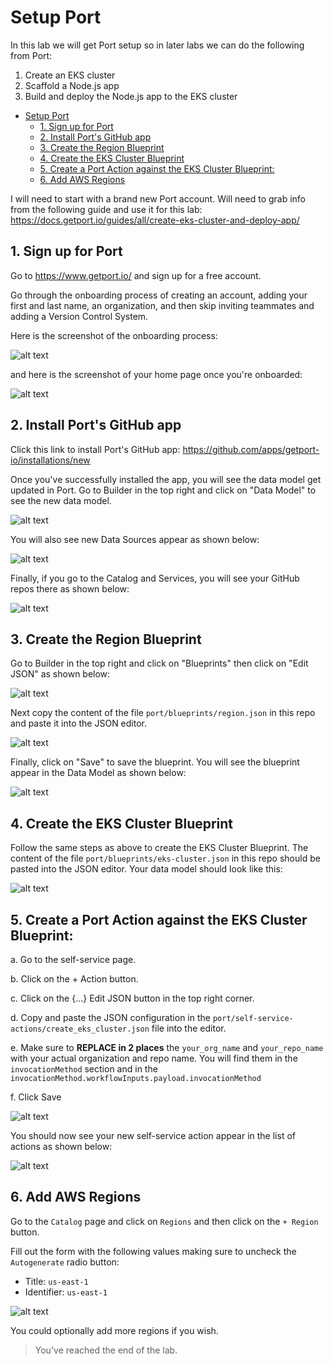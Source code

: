 # Setup Port

In this lab we will get Port setup so in later labs we can do the following from Port:
1. Create an EKS cluster
2. Scaffold a Node.js app
3. Build and deploy the Node.js app to the EKS cluster

<!-- @import "[TOC]" {cmd="toc" depthFrom=1 depthTo=6 orderedList=false} -->

<!-- code_chunk_output -->

- [Setup Port](#setup-port)
  - [1. Sign up for Port](#1-sign-up-for-port)
  - [2. Install Port's GitHub app](#2-install-ports-github-app)
  - [3. Create the Region Blueprint](#3-create-the-region-blueprint)
  - [4. Create the EKS Cluster Blueprint](#4-create-the-eks-cluster-blueprint)
  - [5. Create a Port Action against the EKS Cluster Blueprint:](#5-create-a-port-action-against-the-eks-cluster-blueprint)
  - [6. Add AWS Regions](#6-add-aws-regions)

<!-- /code_chunk_output -->

I will need to start with a brand new Port account.
Will need to grab info from the following guide and use it for this lab:
https://docs.getport.io/guides/all/create-eks-cluster-and-deploy-app/


## 1. Sign up for Port

Go to https://www.getport.io/ and sign up for a free account.

Go through the onboarding process of creating an account, adding your first and last name, an organization, and then skip inviting teammates and adding a Version Control System.

Here is the screenshot of the onboarding process:

![alt text](../images/port-onboarding.png)

and here is the screenshot of your home page once you're onboarded:

![alt text](../images/port-home.png)

## 2. Install Port's GitHub app

Click this link to install Port's GitHub app: https://github.com/apps/getport-io/installations/new

Once you've successfully installed the app, you will see the data model get updated in Port. Go to Builder in the top right and click on "Data Model" to see the new data model.

![alt text](../images/port-data-model.png)

You will also see new Data Sources appear as shown below:

![alt text](../images/port-data-sources.png)

Finally, if you go to the Catalog and Services, you will see your GitHub repos there as shown below:

![alt text](../images/port-catalog-services.png)

## 3. Create the Region Blueprint

Go to Builder in the top right and click on "Blueprints" then click on "Edit JSON" as shown below:

![alt text](../images/port-region-blueprint-1.png)

Next copy the content of the file `port/blueprints/region.json` in this repo and paste it into the JSON editor.

![alt text](../images/port-region-blueprint-2.png)

Finally, click on "Save" to save the blueprint. You will see the blueprint appear in the Data Model as shown below:

![alt text](../images/port-region-blueprint-3.png)

## 4. Create the EKS Cluster Blueprint

Follow the same steps as above to create the EKS Cluster Blueprint. The content of the file `port/blueprints/eks-cluster.json` in this repo should be pasted into the JSON editor. Your data model should look like this:

![alt text](../images/port-eks-cluster-blueprint.png)

## 5. Create a Port Action against the EKS Cluster Blueprint:

a. Go to the self-service page.

b. Click on the + Action button.

c. Click on the {...} Edit JSON button in the top right corner.

d. Copy and paste the JSON configuration in the `port/self-service-actions/create_eks_cluster.json` file into the editor.

e. Make sure to **REPLACE in 2 places** the `your_org_name` and `your_repo_name` with your actual organization and repo name. You will find them in the `invocationMethod` section and in the `invocationMethod.workflowInputs.payload.invocationMethod`

f. Click Save

![alt text](../images/port-create-eks-cluster-action-1.png)

You should now see your new self-service action appear in the list of actions as shown below:

![alt text](../images/port-create-eks-cluster-action-2.png)

## 6. Add AWS Regions

Go to the `Catalog` page and click on `Regions` and then click on the `+ Region` button.

Fill out the form with the following values making sure to uncheck the `Autogenerate` radio button:
- Title: `us-east-1`
- Identifier: `us-east-1`

![alt text](../images/port-create-region.png)

You could optionally add more regions if you wish.

> You've reached the end of the lab.